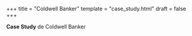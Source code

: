 +++
title = "Coldwell Banker"
template = "case_study.html"
draft = false
+++

**Case Study** de Coldwell Banker